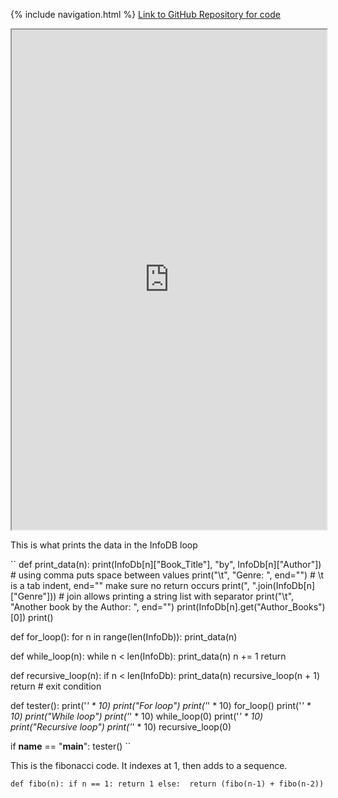 {% include navigation.html %}
<a href="https://github.com/peacekeeper6/Jun-CSP-Project">Link to GitHub Repository for code</a>

<iframe height="800px" width="100%" src="https://replit.com/@TWIYJun/Jun-CSP-Project?lite=true"></iframe>



This is what prints the data in the InfoDB loop

``
def print_data(n):
    print(InfoDb[n]["Book_Title"], "by", InfoDb[n]["Author"])  # using comma puts space between values
    print("\t", "Genre: ", end="")  # \t is a tab indent, end="" make sure no return occurs
    print(", ".join(InfoDb[n]["Genre"]))  # join allows printing a string list with separator
    print("\t", "Another book by the Author: ", end="")
    print(InfoDb[n].get("Author_Books")[0])
    print()

def for_loop():
    for n in range(len(InfoDb)):
        print_data(n)
      
def while_loop(n):
    while n < len(InfoDb):
        print_data(n)
        n += 1
    return
  
def recursive_loop(n):
    if n < len(InfoDb):
        print_data(n)
        recursive_loop(n + 1)
    return # exit condition

def tester():
  print('*' * 10)
  print("For loop")
  print('*' * 10)
  for_loop()
  print('*' * 10)
  print("While loop")
  print('*' * 10)
  while_loop(0)
  print('*' * 10)
  print("Recursive loop")
  print('*' * 10)
  recursive_loop(0)

if __name__ == "__main__":
  tester()
``

This is the fibonacci code. It indexes at 1, then adds to a sequence.

``
def fibo(n):
  if n == 1:
    return 1
  else: 
    return (fibo(n-1) + fibo(n-2))
``
